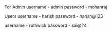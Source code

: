 For Admin
username - admin
password - mohanraj

Users
username - harish
password - harish@123

username - ruthwick
password - sai@24
